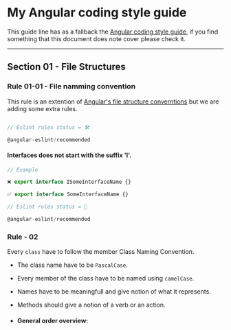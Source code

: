 # My Angular coding style guide

This guide line has as a fallback the [ Angular coding style guide](https://angular.io/guide/styleguide), if you find something that this document does note cover please check it.

---

## Section 01 - File Structures

### Rule 01-01 - File namming convention
This rule is an extention of [Angular's file structure converntions](https://angular.io/guide/styleguide) but we are adding some extra rules.
```typescript

// Eslint rules status = 🛠️

@angular-eslint/recommended
```

#### Interfaces does not start with the suffix 'I'. 
```typescript
// Example

❌ export interface ISomeInterfaceName {}

✅ export interface SomeInterfaceName {}

// Eslint rules status = 🔧

@angular-eslint/recommended
```





### Rule - 02
Every `class` have to follow the member Class Naming Convention.

- The class name have to be `PascalCase`.
- Every member of the class have to be named using `camelCase`.
- Names have to be meaningfull and give notion of what it represents.
- Methods should give a notion of a verb or an action.

- #### General order overview:

  
